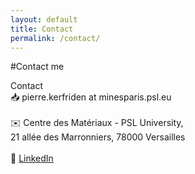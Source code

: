 ```yaml
---
layout: default
title: Contact
permalink: /contact/
---
```


#Contact me

<p>
    Contact<br>
    📥 pierre.kerfriden at minesparis.psl.eu<br> <br>
    ✉️ Centre des Matériaux - PSL University,<br>
    21 allée des Marronniers, 78000 Versailles<br> <br>
    💼 <a href="https://www.linkedin.com/in/pierrekerfriden/?originalSubdomain=fr">LinkedIn</a>
</p>
